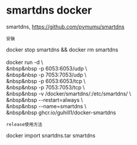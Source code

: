 # smartdns docker

smartdns,
https://github.com/pymumu/smartdns

```
安裝
```
docker stop smartdns && docker rm smartdns
<br>
<br>
docker run -d \\<br>
&nbsp&nbsp -p 6053:6053/udp \\<br>
&nbsp&nbsp -p 7053:7053/udp \\<br>
&nbsp&nbsp -p 6053:6053/tcp \\<br>
&nbsp&nbsp -p 7053:7053/tcp \\<br>
&nbsp&nbsp -v /docker/smartdns/:/etc/smartdns/ \\<br>
&nbsp&nbsp --restart=always \\<br>
&nbsp&nbsp --name=smartdns \\<br>
&nbsp&nbsp ghcr.io/guhill1/docker-smartdns
```
release使用方法
```
docker import snartdns.tar smartdns
